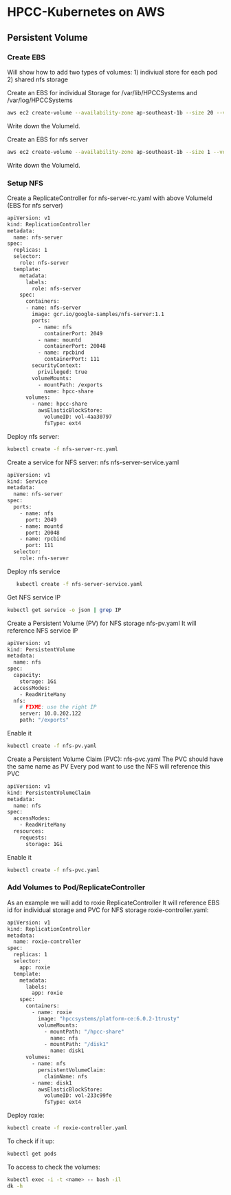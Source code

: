 # HPCC-Kubernetes on AWS

## Persistent Volume
### Create EBS
Will show how to add two types of volumes: 1) indiviual store for each pod 2) shared nfs storage

Create an EBS for individual Storage for /var/lib/HPCCSystems and /var/log/HPCCSystems
```sh
aws ec2 create-volume --availability-zone ap-southeast-1b --size 20 --volume-type gp2
```
Write down the VolumeId.

Create an EBS for nfs server
```sh
aws ec2 create-volume --availability-zone ap-southeast-1b --size 1 --volume-type gp2
```
Write down the VolumeId.


### Setup NFS
Create a ReplicateController for  nfs-server-rc.yaml with above VolumeId  (EBS for nfs server)
```sh
apiVersion: v1
kind: ReplicationController
metadata:
  name: nfs-server
spec:
  replicas: 1
  selector:
    role: nfs-server
  template:
    metadata:
      labels:
        role: nfs-server
    spec:
      containers:
      - name: nfs-server
        image: gcr.io/google-samples/nfs-server:1.1
        ports:
          - name: nfs
            containerPort: 2049
          - name: mountd
            containerPort: 20048
          - name: rpcbind
            containerPort: 111
        securityContext:
          privileged: true
        volumeMounts:
          - mountPath: /exports
            name: hpcc-share
      volumes:
        - name: hpcc-share
          awsElasticBlockStore:
            volumeID: vol-4aa30797
            fsType: ext4
```
Deploy nfs server:
```sh
kubectl create -f nfs-server-rc.yaml
```
Create a service for NFS server:  nfs nfs-server-service.yaml
```sh
apiVersion: v1
kind: Service
metadata:
  name: nfs-server
spec:
  ports:
    - name: nfs
      port: 2049
    - name: mountd
      port: 20048
    - name: rpcbind
      port: 111
  selector:
    role: nfs-server
```
Deploy nfs service
```sh
   kubectl create -f nfs-server-service.yaml
```

Get NFS service IP
```sh
kubectl get service -o json | grep IP
```

Create a Persistent Volume (PV) for NFS storage  nfs-pv.yaml
It will reference NFS service IP
```sh
apiVersion: v1
kind: PersistentVolume
metadata:
  name: nfs
spec:
  capacity:
    storage: 1Gi
  accessModes:
    - ReadWriteMany
  nfs:
    # FIXME: use the right IP
    server: 10.0.202.122
    path: "/exports"

```

Enable it
```sh
kubectl create -f nfs-pv.yaml
```

Create a Persistent Volume Claim (PVC): nfs-pvc.yaml
The PVC should  have the same name as PV
Every pod want to use the NFS will reference this PVC
```sh
apiVersion: v1
kind: PersistentVolumeClaim
metadata:
  name: nfs
spec:
  accessModes:
    - ReadWriteMany
  resources:
    requests:
      storage: 1Gi
```

Enable it
```sh
kubectl create -f nfs-pvc.yaml
```

### Add Volumes to Pod/ReplicateController
As an example we will add to roxie ReplicateController
It will reference EBS id for individual storage and PVC for NFS storage
roxie-controller.yaml:
```sh
apiVersion: v1
kind: ReplicationController
metadata:
  name: roxie-controller
spec:
  replicas: 1
  selector:
    app: roxie
  template:
    metadata:
      labels:
        app: roxie
    spec:
      containers:
        - name: roxie
          image: "hpccsystems/platform-ce:6.0.2-1trusty"
          volumeMounts:
            - mountPath: "/hpcc-share"
              name: nfs
            - mountPath: "/disk1"
              name: disk1
      volumes:
        - name: nfs
          persistentVolumeClaim:
            claimName: nfs
        - name: disk1
          awsElasticBlockStore:
            volumeID: vol-233c99fe
            fsType: ext4
```
Deploy roxie:
```sh
kubectl create -f roxie-controller.yaml
```

To check if it up:
```sh
kubectl get pods
```
To access to check the volumes:
```sh
kubectl exec -i -t <name> -- bash -il
dk -h
```
